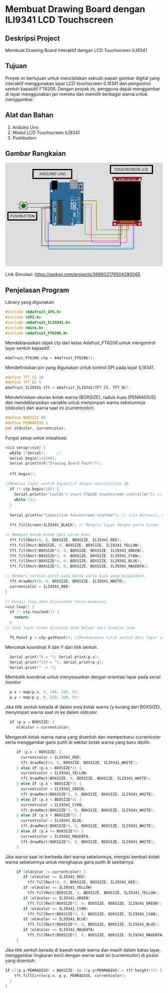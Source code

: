 # Membuat Drawing Board dengan ILI9341 LCD Touchscreen

## Deskripsi Project
Membuat Drawing Board Interaktif dengan LCD Touchscreen ILI9341

## Tujuan 
Proyek ini bertujuan untuk menciptakan sebuah papan gambar digital yang interaktif menggunakan layar LCD touchscreen ILI9341 dan pengontrol sentuh kapasitif FT6206. Dengan proyek ini, pengguna dapat menggambar di layar menggunakan jari mereka dan memilih berbagai warna untuk menggambar.

## Alat dan Bahan
1. Arduino Uno
2. Modul LCD Touchscreen ILI9341
3. Pushbutton

## Gambar Rangkaian
![alt text](https://github.com/kevinhardiansites/arduinoproject3/blob/main/Daftar%20Gambar/Gambar%20Rangkaian.png?raw=true)

Link Simulasi: https://wokwi.com/projects/399602176504280065

## Penjelasan Program
Library yang digunakan
```cpp
#include <Adafruit_GFX.h>    
#include <SPI.h>       
#include <Adafruit_ILI9341.h>
#include <Wire.h>      
#include <Adafruit_FT6206.h>
```

Mendeklarasikan objek ctp dari kelas Adafruit_FT6206 untuk mengontrol layar sentuh kapasitif.
```cpp
Adafruit_FT6206 ctp = Adafruit_FT6206();
```

Mendefinisikan pin yang digunakan untuk kontrol SPI pada layar ILI9341.
```cpp
#define TFT_CS 10
#define TFT_DC 9
Adafruit_ILI9341 tft = Adafruit_ILI9341(TFT_CS, TFT_DC);
```

Mendefiniskan ukuran kotak warna (BOXSIZE), raduis kuas (PENRADIUS) dan mendeklarasikan variable untuk menyimpan warna sebelumnya (oldcolor) dan warna saat ini (currentcolor).
```cpp
#define BOXSIZE 40
#define PENRADIUS 3
int oldcolor, currentcolor;
```

Fungsi setup untuk inisialisasi
```cpp
void setup(void) {
  while (!Serial);     //
  Serial.begin(115200); 
  Serial.println(F("Drawing Board Paint"));
  
  tft.begin();
```

```cpp
//Memulai layar sentuh kapasitif dengan sensitivitas 10.
  if (! ctp.begin(10)) { 
    Serial.println("Couldn't start FT6206 touchscreen controller"); //Jika gagal, mencetak pesan error
    while (1);
  }

  Serial.println("Capacitive touchscreen started"); // Jika berhasil, mencetak pesan "Capacitive touchscreen started".
```

```cpp
  tft.fillScreen(ILI9341_BLACK); // Mengisi layar dengan warna hitam.
```

```cpp
// Membuat kotak-kotak opsi warna kuas
  tft.fillRect(0, 0, BOXSIZE, BOXSIZE, ILI9341_RED);
  tft.fillRect(BOXSIZE, 0, BOXSIZE, BOXSIZE, ILI9341_YELLOW);
  tft.fillRect(BOXSIZE*2, 0, BOXSIZE, BOXSIZE, ILI9341_GREEN);
  tft.fillRect(BOXSIZE*3, 0, BOXSIZE, BOXSIZE, ILI9341_CYAN);
  tft.fillRect(BOXSIZE*4, 0, BOXSIZE, BOXSIZE, ILI9341_BLUE);
  tft.fillRect(BOXSIZE*5, 0, BOXSIZE, BOXSIZE, ILI9341_MAGENTA);
```

```cpp
// Memberi sorotan putih pada kotak warna kuas yang diigunakan.
  tft.drawRect(0, 0, BOXSIZE, BOXSIZE, ILI9341_WHITE);
  currentcolor = ILI9341_RED;
}
```

```cpp
// Fungsi loop akan dijalankan terus-meneurus
void loop() {
  if (! ctp.touched()) {
    return;
  }
// Jika layar tidak disentuh akan keluar dari kondisi loop
```

```cpp
  TS_Point p = ctp.getPoint(); //Mendapatkan titik sentuh dari layar sentuh kapasitif dan menyimpannya dalam variabel p.
```

Mencetak koordinat X dan Y dari titik sentuh.
```cpp
  Serial.print("X = "); Serial.print(p.x);
  Serial.print("\tY = "); Serial.print(p.y);
  Serial.print(" -> ");
```

Membalik koordinat untuk menyesuaikan dengan orientasi layar pada serial monitor
```cpp
  p.x = map(p.x, 0, 240, 240, 0);
  p.y = map(p.y, 0, 320, 320, 0);
```
Jika titik sentuh berada di dalam area kotak warna (y kurang dari BOXSIZE), menyimpan warna saat ini ke dalam oldcolor.
```cpp
  if (p.y < BOXSIZE) {
     oldcolor = currentcolor;
```

Mengecek kotak warna mana yang disentuh dan memperbarui currentcolor serta menggambar garis putih di sekitar kotak warna yang baru dipilih.
```cpp
     if (p.x < BOXSIZE) { 
       currentcolor = ILI9341_RED; 
       tft.drawRect(0, 0, BOXSIZE, BOXSIZE, ILI9341_WHITE);
     } else if (p.x < BOXSIZE*2) {
       currentcolor = ILI9341_YELLOW;
       tft.drawRect(BOXSIZE, 0, BOXSIZE, BOXSIZE, ILI9341_WHITE);
     } else if (p.x < BOXSIZE*3) {
       currentcolor = ILI9341_GREEN;
       tft.drawRect(BOXSIZE*2, 0, BOXSIZE, BOXSIZE, ILI9341_WHITE);
     } else if (p.x < BOXSIZE*4) {
       currentcolor = ILI9341_CYAN;
       tft.drawRect(BOXSIZE*3, 0, BOXSIZE, BOXSIZE, ILI9341_WHITE);
     } else if (p.x < BOXSIZE*5) {
       currentcolor = ILI9341_BLUE;
       tft.drawRect(BOXSIZE*4, 0, BOXSIZE, BOXSIZE, ILI9341_WHITE);
     } else if (p.x <= BOXSIZE*6) {
       currentcolor = ILI9341_MAGENTA;
       tft.drawRect(BOXSIZE*5, 0, BOXSIZE, BOXSIZE, ILI9341_WHITE);
     }
```

Jika warna saat ini berbeda dari warna sebelumnya, mengisi kembali kotak warna sebelumnya untuk menghapus garis putih di sekitarnya.
```cpp
     if (oldcolor != currentcolor) {
        if (oldcolor == ILI9341_RED) 
          tft.fillRect(0, 0, BOXSIZE, BOXSIZE, ILI9341_RED);
        if (oldcolor == ILI9341_YELLOW) 
          tft.fillRect(BOXSIZE, 0, BOXSIZE, BOXSIZE, ILI9341_YELLOW);
        if (oldcolor == ILI9341_GREEN) 
          tft.fillRect(BOXSIZE*2, 0, BOXSIZE, BOXSIZE, ILI9341_GREEN);
        if (oldcolor == ILI9341_CYAN) 
          tft.fillRect(BOXSIZE*3, 0, BOXSIZE, BOXSIZE, ILI9341_CYAN);
        if (oldcolor == ILI9341_BLUE) 
          tft.fillRect(BOXSIZE*4, 0, BOXSIZE, BOXSIZE, ILI9341_BLUE);
        if (oldcolor == ILI9341_MAGENTA) 
          tft.fillRect(BOXSIZE*5, 0, BOXSIZE, BOXSIZE, ILI9341_MAGENTA);
     }
```

Jika titik sentuh berada di bawah kotak warna dan masih dalam batas layar, menggambar lingkaran kecil dengan warna saat ini (currentcolor) di posisi yang disentuh.
```cpp
if (((p.y-PENRADIUS) > BOXSIZE) && ((p.y+PENRADIUS) < tft.height())) {
    tft.fillCircle(p.x, p.y, PENRADIUS, currentcolor);
  }
}
```
